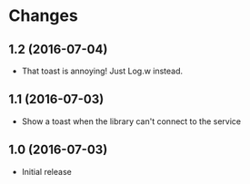 # Changes

## 1.2 (2016-07-04)

- That toast is annoying! Just Log.w instead.

## 1.1 (2016-07-03)

- Show a toast when the library can't connect to the service

## 1.0 (2016-07-03)

- Initial release
